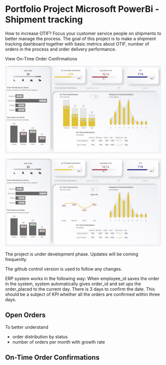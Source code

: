 # Portfolio Project Microsoft PowerBi - Shipment tracking

How to increase OTIF? Focus your customer service people on shipments to better manage the process. The goal of this project is to make a shipment tracking dashboard together with basic metrics about OTIF, number of orders in the process and order delivery performance.

View On-Time Order Confirmations

![alt text](https://github.com/pawelkulakowski/powerbi_portfolio_project_three/blob/master/project_01a.JPG?raw=true)

![alt text](https://github.com/pawelkulakowski/powerbi_portfolio_project_three/blob/master/project_01b.JPG?raw=true)



The project is under development phase. Updates will be coming frequently.

The github control version is used to follow any changes.

ERP system works in the following way:
When employee_id saves the order in the system, system automatically gives order_id and set ups the order_placed to the current day.
There is 3 days to confirm the date. This should be a subject of KPI whether all the orders are confirmed within three days.



## Open Orders
To better understand
- order distribution by status
- number of orders per month with growth rate

## On-Time Order Confirmations
